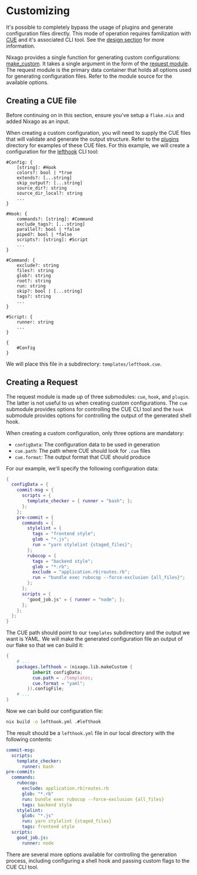 # Customizing

It's possible to completely bypass the usage of plugins and generate
configuration files directly. This mode of operation requires familization with
[CUE][1] and it's associated CLI tool. See the
[design section](../contributing/design.md#cue) for more information.

Nixago provides a single function for generating custom configurations:
[make_custom][2]. It takes a single argument in the form of the [request
module][3]. The request module is the primary data container that holds all
options used for generating configuration files. Refer to the module source for
the available options.

## Creating a CUE file

Before continuing on in this section, ensure you've setup a `flake.nix` and
added Nixago as an input.

When creating a custom configuration, you will need to supply the CUE files that
will validate and generate the output structure. Refer to the [plugins][4]
directory for examples of these CUE files. For this example, we will create a
configuration for the [lefthook][5] CLI tool:

```cue
#Config: {
    [string]: #Hook
    colors?: bool | *true
    extends?: [...string]
    skip_output?: [...string]
    source_dir?: string
    source_dir_local?: string
    ...
}

#Hook: {
    commands?: [string]: #Command
    exclude_tags?: [...string]
    parallel?: bool | *false
    piped?: bool | *false
    scripts?: [string]: #Script
    ...
}

#Command: {
    exclude?: string
    files?: string
    glob?: string
    root?: string
    run: string
    skip?: bool | [...string]
    tags?: string
    ...
}

#Script: {
    runner: string
    ...
}

{
    #Config
}
```

We will place this file in a subdirectory: `templates/lefthook.cue`.

## Creating a Request

The request module is made up of three submodules: `cue`, `hook`, and `plugin`.
The latter is not useful to us when creating custom configurations. The `cue`
submodule provides options for controlling the CUE CLI tool and the `hook`
submodule provides options for controlling the output of the generated shell
hook.

When creating a custom configuration, only three options are mandatory:

- `configData`: The configuration data to be used in generation
- `cue.path`: The path where CUE should look for `.cue` files
- `cue.format`: The output format that CUE should produce

For our example, we'll specify the following configuration data:

```nix
{
  configData = {
    commit-msg = {
      scripts = {
        template_checker = { runner = "bash"; };
      };
    };
    pre-commit = {
      commands = {
        stylelint = {
          tags = "frontend style";
          glob = "*.js";
          run = "yarn stylelint {staged_files}";
        };
        rubocop = {
          tags = "backend style";
          glob = "*.rb";
          exclude = "application.rb|routes.rb";
          run = "bundle exec rubocop --force-exclusion {all_files}";
        };
      };
      scripts = {
        "good_job.js" = { runner = "node"; };
      };
    };
  };
}
```

The CUE path should point to our `templates` subdirectory and the output we want
is YAML. We will make the generated configuration file an output of our flake so
that we can build it:

```nix
{
    # ...
    packages.lefthook = (nixago.lib.makeCustom {
          inherit configData;
          cue.path = ./templates;
          cue.format = "yaml";
        }).configFile;
    # ...
}
```

Now we can build our configuration file:

```bash
nix build -o lefthook.yml .#lefthook
```

The result should be a `lefthook.yml` file in our local directory with the
following contents:

```yaml
commit-msg:
  scripts:
    template_checker:
      runner: bash
pre-commit:
  commands:
    rubocop:
      exclude: application.rb|routes.rb
      glob: "*.rb"
      run: bundle exec rubocop --force-exclusion {all_files}
      tags: backend style
    stylelint:
      glob: "*.js"
      run: yarn stylelint {staged_files}
      tags: frontend style
  scripts:
    good_job.js:
      runner: node
```

There are several more options available for controlling the generation process,
including configuring a shell hook and passing custom flags to the CUE CLI tool.

[1]: https://cuelang.org/
[2]: https://github.com/jmgilman/nixago/blob/master/lib/make_custom.nix
[3]: https://github.com/jmgilman/nixago/blob/master/modules/request.nix
[4]: https://github.com/jmgilman/nixago/tree/master/plugins
[5]: https://github.com/evilmartians/lefthook
